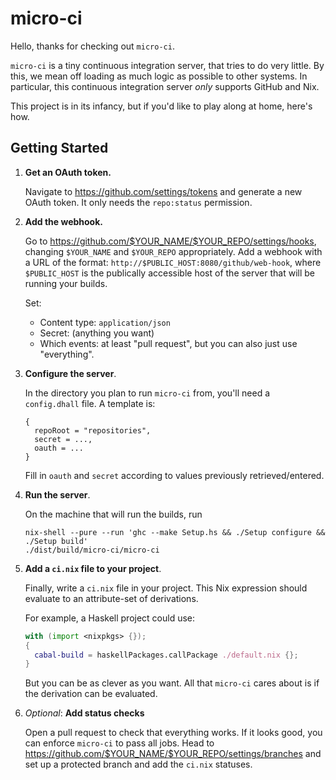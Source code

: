 # micro-ci

Hello, thanks for checking out `micro-ci`.

`micro-ci` is a tiny continuous integration server, that tries to do
very little. By this, we mean off loading as much logic as possible to
other systems. In particular, this continuous integration server
*only* supports GitHub and Nix.

This project is in its infancy, but if you'd like to play along at
home, here's how.

## Getting Started

1. **Get an OAuth token.**

   Navigate to https://github.com/settings/tokens and generate a new
   OAuth token. It only needs the `repo:status` permission.

2. **Add the webhook.**

   Go to https://github.com/$YOUR_NAME/$YOUR_REPO/settings/hooks,
   changing `$YOUR_NAME` and `$YOUR_REPO` appropriately. Add a webhook
   with a URL of the format: `http://$PUBLIC_HOST:8080/github/web-hook`,
   where `$PUBLIC_HOST` is the publically accessible host of the
   server that will be running your builds.
   
   Set:
   
   * Content type: `application/json`
   * Secret: (anything you want)
   * Which events: at least "pull request", but you can also just use
     "everything".

4. **Configure the server**.

	In the directory you plan to run `micro-ci` from, you'll need a
    `config.dhall` file. A template is:
	
	```dhall
	{
      repoRoot = "repositories",
      secret = ...,
      oauth = ...
	}
	```
	
	Fill in `oauth` and `secret` according to values previously retrieved/entered.
	 
4. **Run the server**.

	On the machine that will run the builds, run
	
	```
	nix-shell --pure --run 'ghc --make Setup.hs && ./Setup configure && ./Setup build'
	./dist/build/micro-ci/micro-ci
	```

5. **Add a `ci.nix` file to your project**.

	Finally, write a `ci.nix` file in your project. This Nix
    expression should evaluate to an attribute-set of derivations.
	
	For example, a Haskell project could use:
	
	```nix
	with (import <nixpkgs> {});
	{
	  cabal-build = haskellPackages.callPackage ./default.nix {};
	}
	```
	
	But you can be as clever as you want. All that `micro-ci` cares
    about is if the derivation can be evaluated.

6. *Optional*: **Add status checks**

	Open a pull request to check that everything works. If it looks
    good, you can enforce `micro-ci` to pass all jobs. Head to
    https://github.com/$YOUR_NAME/$YOUR_REPO/settings/branches and set
    up a protected branch and add the `ci.nix` statuses.
